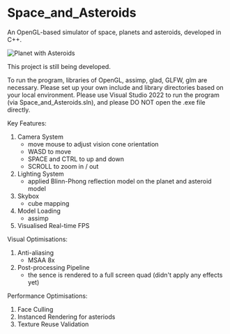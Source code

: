 # Space_and_Asteroids
 An OpenGL-based simulator of space, planets and asteroids, developed in C++.
 
 ![Planet with Asteroids](https://github.com/user-attachments/assets/beeca90a-ead6-496c-981e-507a94499b92)


This project is still being developed.

To run the program, libraries of OpenGL, assimp, glad, GLFW, glm are necessary. Please set up your own include and library directories based on your local environment.
Please use Visual Studio 2022 to run the program (via Space_and_Asteroids.sln), and please DO NOT open the .exe file directly.

Key Features:
1. Camera System
   - move mouse to adjust vision cone orientation
   - WASD to move
   - SPACE and CTRL to up and down
   - SCROLL to zoom in / out
2. Lighting System
   - applied Blinn-Phong reflection model on the planet and asteroid model
3. Skybox
   - cube mapping
4. Model Loading
   - assimp
5. Visualised Real-time FPS

Visual Optimisations:
1. Anti-aliasing
   - MSAA 8x
2. Post-processing Pipeline
   - the sence is rendered to a full screen quad (didn't apply any effects yet)
  
Performance Optimisations:
1. Face Culling
2. Instanced Rendering for asteriods
3. Texture Reuse Validation
